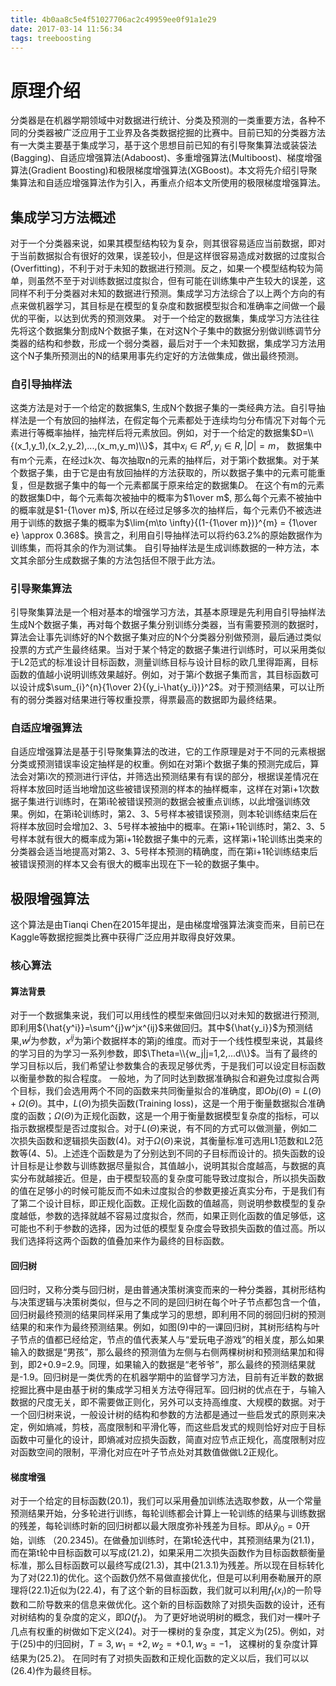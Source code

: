 ```yaml
---
title: 4b0aa8c5e4f51027706ac2c49959ee0f91a1e29
date: 2017-03-14 11:56:34
tags: treeboosting
---
```

# 原理介绍
  分类器是在机器学期领域中对数据进行统计、分类及预测的一类重要方法，各种不同的分类器被广泛应用于工业界及各类数据挖掘的比赛中。目前已知的分类器方法有一大类主要基于集成学习，基于这个思想目前已知的有引导聚集算法或装袋法(Bagging)、自适应增强算法(Adaboost)、多重增强算法(Multiboost)、梯度增强算法(Gradient Boosting)和极限梯度增强算法(XGBoost)。本文将先介绍引导聚集算法和自适应增强算法作为引入，再重点介绍本文所使用的极限梯度增强算法。
## 集成学习方法概述
对于一个分类器来说，如果其模型结构较为复杂，则其很容易适应当前数据，即对于当前数据拟合有很好的效果，误差较小，但是这样很容易造成对数据的过度拟合(Overfitting)，不利于对于未知的数据进行预测。反之，如果一个模型结构较为简单，则虽然不至于对训练数据过度拟合，但有可能在训练集中产生较大的误差，这同样不利于分类器对未知的数据进行预测。集成学习方法综合了以上两个方向的有点来做机器学习，其目标是在模型的复杂度和数据模型拟合和准确率之间做一个最优的平衡，以达到优秀的预测效果。
对于一个给定的数据集，集成学习方法往往先将这个数据集分割成N个数据子集，在对这N个子集中的数据分别做训练调节分类器的结构和参数，形成一个弱分类器，最后对于一个未知数据，集成学习方法用这个N子集所预测出的N的结果用事先约定好的方法做集成，做出最终预测。
<!-- more -->
### 自引导抽样法
这类方法是对于一个给定的数据集S, 生成N个数据子集的一类经典方法。自引导抽样法是一个有放回的抽样法，在假定每个元素都处于连续均匀分布情况下对每个元素进行等概率抽样，抽完样后将元素放回。例如，对于一个给定的数据集$D=\\{(x_1,y_1),(x_2,y_2),...,(x_m,y_m)\\}$，其中$x_i\in{R^{d}}, y_i\in{R}, |D|=m$， 数据集中有m个元素，在经过k次、每次抽取n的元素的抽样后，对于第i个数据集。对于某个数据子集，由于它是由有放回抽样的方法获取的，所以数据子集中的元素可能重复，但是数据子集中的每一个元素都属于原来给定的数据集$D$。
在这个有m的元素的数据集D中，每个元素每次被抽中的概率为$1\over m$, 那么每个元素不被抽中的概率就是$1-{1\over m}$, 所以在经过足够多次的抽样后，每个元素仍不被选进用于训练的数据子集的概率为$\lim{m\to \infty}{(1-{1\over m})}^{m} = {1\over e} \approx 0.368$。换言之，利用自引导抽样法可以将约$63.2\%$的原始数据作为训练集，而将其余的作为测试集。
自引导抽样法是生成训练数据的一种方法，本文其余部分生成数据子集的方法包括但不限于此方法。
### 引导聚集算法
引导聚集算法是一个相对基本的增强学习方法，其基本原理是先利用自引导抽样法生成N个数据子集，再对每个数据子集分别训练分类器，当有需要预测的数据时，算法会让事先训练好的N个数据子集对应的N个分类器分别做预测，最后通过类似投票的方式产生最终结果。当对于某个特定的数据子集进行训练时，可以采用类似于L2范式的标准设计目标函数，测量训练目标与设计目标的欧几里得距离，目标函数的值越小说明训练效果越好。例如，对于第$i$个数据子集而言，其目标函数可以设计成$\sum_{i}^{n}{1\over 2}{(y_i-\hat{y_i})}^2$。对于预测结果，可以让所有的弱分类器对结果进行等权重投票，得票最高的数据即为最终结果。
### 自适应增强算法
自适应增强算法是基于引导聚集算法的改进，它的工作原理是对于不同的元素根据分类或预测错误率设定抽样是的权重。例如在对第i个数据子集的预测完成后，算法会对第i次的预测进行评估，并筛选出预测结果有有误的部分，根据误差情况在将样本放回时适当地增加这些被错误预测的样本的抽样概率，这样在对第i+1次数据子集进行训练时，在第i轮被错误预测的数据会被重点训练，以此增强训练效果。例如，在第i轮训练时，第2、3、5号样本被错误预测，则本轮训练结束后在将样本放回时会增加2、3、5号样本被抽中的概率。在第i+1轮训练时，第2、3、5号样本就有很大的概率成为第i+1轮数据子集中的元素，这样第i+1轮训练出类来的分类器会适当地提高对第2、3、5号样本预测的精确度，而在第i+1轮训练结束后被错误预测的样本又会有很大的概率出现在下一轮的数据子集中。
## 极限增强算法
这个算法是由Tianqi Chen在2015年提出，是由梯度增强算法演变而来，目前已在Kaggle等数据挖掘类比赛中获得广泛应用并取得良好效果。
### 核心算法
#### 算法背景
对于一个数据集来说，我们可以用线性的模型来做回归以对未知的数据进行预测,即利用${\hat{y^i}}=\sum^{j}w^jx^{ij}$来做回归。其中${\hat{y_i}}$为预测结果,${w^j}$为参数，${x^{ij}}$为第i个数据样本的第j的维度。而对于一个线性模型来说，其最终的学习目的为学习一系列参数，即$\Theta=\\{w_j|j=1,2,...d\\}$。当有了最终的学习目标以后，我们希望让参数集合的表现足够优秀，于是我们可以设定目标函数以衡量参数的拟合程度。
一般地，为了同时达到数据准确拟合和避免过度拟合两个目标，我们会选用两个不同的函数来共同衡量拟合的准确度，即$Obj(\Theta)=L(\Theta)+\Omega(\Theta)$。其中，$L(\Theta)$为损失函数(Training loss)，这是一个用于衡量数据拟合准确度的函数；$\Omega(\Theta)$为正规化函数，这是一个用于衡量数据模型复杂度的指标，可以指示数据模型是否过度拟合。对于$L(\Theta)$来说，有不同的方式可以做测量，例如二次损失函数和逻辑损失函数(4)。对于$\Omega(\Theta)$来说，其衡量标准可选用L1范数和L2范数等(4、5)。上述连个函数是为了分别达到不同的子目标而设计的。损失函数的设计目标是让参数与训练数据尽量拟合，其值越小，说明其拟合度越高，与数据的真实分布就越接近。但是，由于模型较高的复杂度可能导致过度拟合，所以损失函数的值在足够小的时候可能反而不如未过度拟合的参数更接近真实分布，于是我们有了第二个设计目标，即正规化函数。正规化函数的值越高，则说明参数模型的复杂度越低，参数的选择就越不容易过度拟合，然而，如果正则化函数的值足够低，这可能也不利于参数的选择，因为过低的模型复杂度会导致损失函数的值过高。所以我们选择将这两个函数的值叠加来作为最终的目标函数。
#### 回归树
回归时，又称分类与回归树，是由普通决策树演变而来的一种分类器，其树形结构与决策逻辑与决策树类似，但与之不同的是回归树在每个叶子节点都包含一个值，回归树最终预测的结果同样采用了集成学习的思想，即利用不同的弱回归树的预测结果的和来作为最终预测结果。例如，如图(9)中的一课回归树，其树形结构与叶子节点的值都已经给定，节点的值代表某人与“爱玩电子游戏”的相关度，那么如果输入的数据是“男孩”，那么最终的预测值为左侧与右侧两棵树树和预测结果加和得到，即2+0.9=2.9。同理，如果输入的数据是“老爷爷”，那么最终的预测结果就是-1.9。回归树是一类优秀的在机器学期中的监督学习方法，目前有近半数的数据挖掘比赛中是由基于树的集成学习相关方法夺得冠军。回归树的优点在于，与输入数据的尺度无关，即不需要做正则化，另外可以支持高维度、大规模的数据。对于一个回归树来说，一般设计树的结构和参数的方法都是通过一些启发式的原则来决定，例如熵减，剪枝，高度限制和平滑化等，而这些启发式的规则恰好对应于目标函数中可量化的设计，即熵减对应损失函数，简直对应节点正规化，高度限制对应对函数空间的限制，平滑化对应在叶子节点处对其数值做做L2正规化。
#### 梯度增强
对于一个给定的目标函数(20.1)，我们可以采用叠加训练法选取参数，从一个常量预测结果开始，分多轮进行训练，每轮训练都会计算上一轮训练的结果与训练数据的残差，每轮训练时新的回归树都以最大限度弥补残差为目标。即从${\hat{y}_{i0}=0}$开始，训练
（20.2345)。在做叠加训练时，在第t轮迭代中，其预测结果为(21.1)，而在第t轮中目标函数可以写成(21.2)，如果采用二次损失函数作为目标函数额衡量标准，那么目标函数可以最终写成(21.3)，其中(21.3.1)为残差。所以现在目标转化为了对(22.1)的优化。这个函数仍然不易做直接优化，但是可以利用泰勒展开的原理将(22.1)近似为(22.4)，有了这个新的目标函数，我们就可以利用$f_t(x_i)$的一阶导数和二阶导数来的信息来做优化。这个新的目标函数除了对损失函数的设计，还有对树结构的复杂度的定义，即$\Omega(f_t)$。
为了更好地说明树的概念，我们对一棵叶子几点有权重的树做如下定义(24)。对于一棵树的复杂度，其定义为(25)。例如，对于(25)中的归回树，$T=3, w_1=+2, w_2=+0.1, w_3=-1$， 这棵树的复杂度计算结果为(25.2)。
在同时有了对损失函数和正规化函数的定义以后，我们可以以(26.4)作为最终目标。
